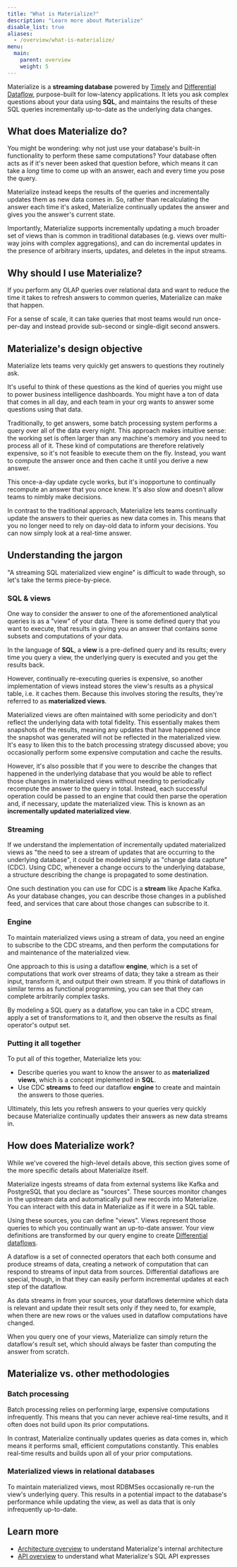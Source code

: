 ```yaml
---
title: "What is Materialize?"
description: "Learn more about Materialize"
disable_list: true
aliases:
  - /overview/what-is-materialize/
menu:
  main:
    parent: overview
    weight: 5
---
```


Materialize is a **streaming database** powered by [Timely](https://github.com/TimelyDataflow/timely-dataflow#timely-dataflow) and
[Differential Dataflow](https://github.com/timelydataflow/differential-dataflow#differential-dataflow),
purpose-built for low-latency applications. It lets you ask complex questions
about your data using **SQL**, and maintains the results of these SQL queries
incrementally up-to-date as the underlying data changes.

## What does Materialize do?

You might be wondering: why not just use your database's built-in functionality
to perform these same computations? Your database often acts as if it's never
been asked that question before, which means it can take a _long_ time to come
up with an answer, each and every time you pose the query.

Materialize instead keeps the results of the queries and incrementally updates
them as new data comes in. So, rather than recalculating the answer each time
it's asked, Materialize continually updates the answer and gives you the
answer's current state.

Importantly, Materialize supports incrementally updating a much broader set of
views than is common in traditional databases (e.g. views over multi-way joins
with complex aggregations), and can do incremental updates in the presence of
arbitrary inserts, updates, and deletes in the input streams.

## Why should I use Materialize?

If you perform any OLAP queries over relational data and want to reduce the time
it takes to refresh answers to common queries, Materialize can make that happen.

For a sense of scale, it can take queries that most teams would run once-per-day
and instead provide sub-second or single-digit second answers.

## Materialize's design objective

Materialize lets teams very quickly get answers to questions they routinely
ask.

It's useful to think of these questions as the kind of queries you might use to
power business intelligence dashboards. You might have a ton of data that comes
in all day, and each team in your org wants to answer some questions using that
data.

Traditionally, to get answers, some batch processing system performs a query
over all of the data every night. This approach makes intuitive sense: the
working set is often larger than any machine's memory and you need to process
all of it. These kind of computations are therefore relatively expensive, so
it's not feasible to execute them on the fly. Instead, you want to compute the
answer once and then cache it until you derive a new answer.

This once-a-day update cycle works, but it's inopportune to continually
recompute an answer that you once knew. It's also slow and doesn't allow teams
to nimbly make decisions.

In contrast to the traditional approach, Materialize lets teams continually
update the answers to their queries as new data comes in. This means that you
no longer need to rely on day-old data to inform your decisions. You can now
simply look at a real-time answer.

## Understanding the jargon

"A streaming SQL materialized view engine" is difficult to wade through, so
 let's take the terms piece-by-piece.

### SQL & views

One way to consider the answer to one of the aforementioned analytical queries
is as a "view" of your data. There is some defined query that you want to
execute, that results in giving you an answer that contains some subsets and
computations of your data.

In the language of **SQL**, a **view** is a pre-defined query and its results;
every time you query a view, the underlying query is executed and you get the
results back.

However, continually re-executing queries is expensive, so another
implementation of views instead stores the view's results as a physical table,
i.e. it caches them. Because this involves storing the results, they're
referred to as **materialized views**.

Materialized views are often maintained with some periodicity and don't reflect
the underlying data with total fidelity. This essentially makes them snapshots
of the results, meaning any updates that have happened since the snapshot was
generated will not be reflected in the materialized view. It's easy to liken
this to the batch processing strategy discussed above; you occasionally perform
some expensive computation and cache the results.

However, it's also possible that if you were to describe the changes that
happened in the underlying database that you would be able to reflect those
changes in materialized views without needing to periodically recompute the
answer to the query in total. Instead, each successful operation could be
passed to an engine that could then parse the operation and, if necessary,
update the materialized view. This is known as an **incrementally updated
materialized view**.

### Streaming

If we understand the implementation of incrementally updated materialized views
as "the need to see a stream of updates that are occurring to the underlying
database", it could be modeled simply as "change data capture" (CDC). Using
CDC, whenever a change occurs to the underlying database, a structure
describing the change is propagated to some destination.

One such destination you can use for CDC is a **stream** like Apache Kafka. As
your database changes, you can describe those changes in a published feed, and
services that care about those changes can subscribe to it.

### Engine

To maintain materialized views using a stream of data, you need an engine to
subscribe to the CDC streams, and then perform the computations for and
maintenance of the materialized view.

One approach to this is using a dataflow **engine**, which is a set of
computations that work over streams of data; they take a stream as their input,
transform it, and output their own stream. If you think of dataflows in similar
terms as functional programming, you can see that they can complete arbitrarily
complex tasks.

By modeling a SQL query as a dataflow, you can take in a CDC stream, apply a set
of transformations to it, and then observe the results as final operator's
output set.

### Putting it all together

To put all of this together, Materialize lets you:

- Describe queries you want to know the answer to as **materialized views**,
  which is a concept implemented in **SQL**.
- Use CDC **streams** to feed our dataflow **engine** to create and maintain the
  answers to those queries.

Ultimately, this lets you refresh answers to your queries very quickly because
Materialize continually updates their answers as new data streams in.

## How does Materialize work?

While we've covered the high-level details above, this section gives some of the
more specific details about Materialize itself.

Materialize ingests streams of data from external systems like Kafka and
PostgreSQL that you declare as "sources". These sources monitor changes in the
upstream data and automatically pull new records into Materialize. You can
interact with this data in Materialize as if it were in a SQL table.

Using these sources, you can define "views". Views represent those queries to
which you continually want an up-to-date answer. Your view definitions are
transformed by our query engine to create [Differential dataflows](https://github.com/frankmcsherry/differential-dataflow).

A dataflow is a set of connected operators that each both consume and produce
streams of data, creating a network of computation that can respond to streams
of input data from sources. Differential dataflows are special, though, in that
they can easily perform incremental updates at each step of the dataflow.

As data streams in from your sources, your dataflows determine which data is
relevant and update their result sets only if they need to, for example, when
there are new rows or the values used in dataflow computations have changed.

When you query one of your views, Materialize can simply return the dataflow's
result set, which should always be faster than computing the answer from
scratch.

## Materialize vs. other methodologies

### Batch processing

Batch processing relies on performing large, expensive computations
infrequently. This means that you can never achieve real-time results, and it
often does not build upon its prior computations.

In contrast, Materialize continually updates queries as data comes in, which
means it performs small, efficient computations constantly. This enables
real-time results and builds upon all of your prior computations.

### Materialized views in relational databases

To maintain materialized views, most RDBMSes occasionally re-run the view's
underlying query. This results in a potential impact to the database's
performance while updating the view, as well as data that is only infrequently
up-to-date.

## Learn more

- [Architecture overview](/overview/architecture) to understand Materialize's internal architecture
- [API overview](/overview/key-concepts) to understand what Materialize's SQL API expresses
